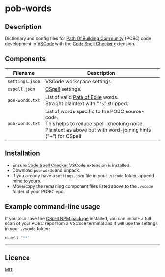 # pob-words

## Description
Dictionary and config files for [Path Of Building Community](https://github.com/PathOfBuildingCommunity/PathOfBuilding) (POBC) code development in [VSCode](https://code.visualstudio.com/) with the [Code Spell Checker](https://marketplace.visualstudio.com/items?itemName=streetsidesoftware.code-spell-checker) extension.

## Components
| Filename        | Description
| --------------- | -----------
| `settings.json` | VSCode workspace settings.
| `cspell.json`   | [CSpell](https://cspell.org/) settings.
| `poe-words.txt` | List of valid [Path of Exile](https://www.pathofexile.com/) words.  <br />Straight plaintext with "`'s`" stripped.
| `pob-words.txt` | List of words specific to the POBC source-code.  <br />This helps to reduce spell-checking noise.  <br />Plaintext as above but with word-joining hints ("+") for CSpell


## Installation
* Ensure [Code Spell Checker](https://marketplace.visualstudio.com/items?itemName=streetsidesoftware.code-spell-checker) VSCode extension is installed.
* Download `pob-words` and unpack.
* If you already have a `settings.json` file in your `.vscode` folder, append mine to yours.
* Move/copy the remaining component files listed above to the `.vscode` folder of your POBC repo.

## Example command-line usage
If you also have the [CSpell NPM package](https://www.npmjs.com/package/cspell) installed, you can initiate a full scan of your POBC repo from a VSCode terminal and it will use the settings in your `.vscode` folder:
```powershell
cspell "**"
```

---

## Licence

[MIT](https://opensource.org/licenses/MIT)
